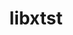 ---
title: "libxtst"
layout: cache
categories: [package, develop]
meta: {"compilers": ["gcc@=11.4.0"], "num_specs": 4, "num_specs_by_stack": {"e4s": 4, "root": 4}, "oss": ["ubuntu22.04"], "platforms": ["linux"], "stacks": ["e4s", "root"], "targets": ["x86_64_v3"], "versions": ["1.2.5"]}
spec_details: [{"compiler": "gcc@=11.4.0", "hash": "3pfjq2zj4bqocsngwum4kgw7uwhkze57", "os": "ubuntu22.04", "platform": "linux", "size": "-", "stacks": ["e4s", "root"], "target": "x86_64_v3", "variants": ["build_system=autotools"], "versions": ["1.2.5"]}, {"compiler": "gcc@=11.4.0", "hash": "4xtt6sqgjftneb5blduxjedjblvtouu7", "os": "ubuntu22.04", "platform": "linux", "size": "-", "stacks": ["e4s", "root"], "target": "x86_64_v3", "variants": ["build_system=autotools"], "versions": ["1.2.5"]}, {"compiler": "gcc@=11.4.0", "hash": "rt4kdakjecfdxrbv366mdkpzffifpwdy", "os": "ubuntu22.04", "platform": "linux", "size": "-", "stacks": ["e4s", "root"], "target": "x86_64_v3", "variants": ["build_system=autotools"], "versions": ["1.2.5"]}, {"compiler": "gcc@=11.4.0", "hash": "zc2z465hm5lj4jypui2vlxjqiarp5blw", "os": "ubuntu22.04", "platform": "linux", "size": "-", "stacks": ["e4s", "root"], "target": "x86_64_v3", "variants": ["build_system=autotools"], "versions": ["1.2.5"]}]
---